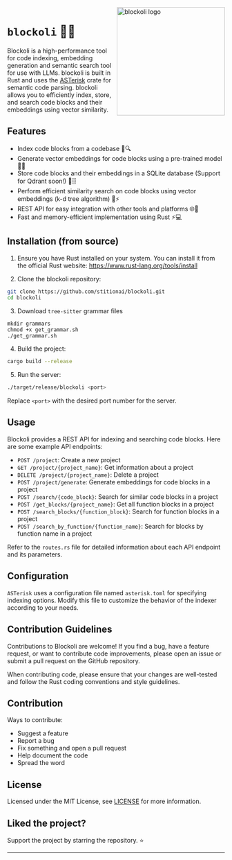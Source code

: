 <img src=".assets/blockoli.png" alt="blockoli logo" width="250" align="right">

# `blockoli` 🥦🔎

Blockoli is a high-performance tool for code indexing, embedding generation and semantic search tool for use with LLMs. blockoli is built in Rust and uses the [ASTerisk](https://github.com/stitionai/asterisk) crate for semantic code parsing. blockoli allows you to efficiently index, store, and search code blocks and their embeddings using vector similarity.

## Features
- Index code blocks from a codebase 📂🔍
- Generate vector embeddings for code blocks using a pre-trained model 🤖🧠
- Store code blocks and their embeddings in a SQLite database (Support for Qdrant soon!) 💾🗄️
- Perform efficient similarity search on code blocks using vector embeddings (k-d tree algorithm) 🔎⚡
- REST API for easy integration with other tools and platforms 🌐🔗
- Fast and memory-efficient implementation using Rust ⚡💻

## Installation (from source)

1. Ensure you have Rust installed on your system. You can install it from the official Rust website: https://www.rust-lang.org/tools/install

2. Clone the blockoli repository:

```bash
git clone https://github.com/stitionai/blockoli.git
cd blockoli
```

3. Download `tree-sitter` grammar files
```
mkdir grammars
chmod +x get_grammar.sh
./get_grammar.sh
```

4. Build the project:

```bash
cargo build --release
```

5. Run the server:

```bash
./target/release/blockoli <port>
```

Replace `<port>` with the desired port number for the server.

## Usage

Blockoli provides a REST API for indexing and searching code blocks. Here are some example API endpoints:

- `POST /project`: Create a new project
- `GET /project/{project_name}`: Get information about a project
- `DELETE /project/{project_name}`: Delete a project
- `POST /project/generate`: Generate embeddings for code blocks in a project
- `POST /search/{code_block}`: Search for similar code blocks in a project
- `POST /get_blocks/{project_name}`: Get all function blocks in a project
- `POST /search_blocks/{function_block}`: Search for function blocks in a project
- `POST /search_by_function/{function_name}`: Search for blocks by function name in a project

Refer to the `routes.rs` file for detailed information about each API endpoint and its parameters.

## Configuration

`ASTerisk` uses a configuration file named `asterisk.toml` for specifying indexing options. Modify this file to customize the behavior of the indexer according to your needs.

## Contribution Guidelines

Contributions to Blockoli are welcome! If you find a bug, have a feature request, or want to contribute code improvements, please open an issue or submit a pull request on the GitHub repository.

When contributing code, please ensure that your changes are well-tested and follow the Rust coding conventions and style guidelines.

## Contribution

Ways to contribute:
- Suggest a feature
- Report a bug
- Fix something and open a pull request
- Help document the code
- Spread the word

## License

Licensed under the MIT License, see <a href="https://github.com/stitionai/blockoli/blob/master/LICENSE">LICENSE</a> for more information.

## Liked the project?

Support the project by starring the repository. ⭐

---
